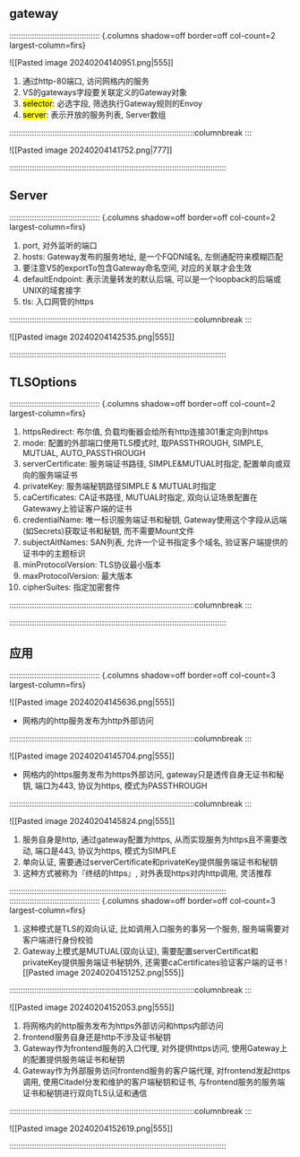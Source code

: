 ## gateway

:::::::::::::::::::::::::::::::::::::::: {.columns shadow=off border=off col-count=2 largest-column=firs}

![[Pasted image 20240204140951.png|555]]
1. 通过http-80端口, 访问网格内的服务
2. VS的gateways字段要关联定义的Gateway对象
3. <mark class="hltr-pink">selector</mark>: 必选字段, 筛选执行Gateway规则的Envoy
4. <mark class="hltr-cyan">server</mark>: 表示开放的服务列表, Server数组

::::::::::::::::::::::::::::::::::::::::::::::::::::::::::::::::::::::::::::::::::columnbreak
:::

![[Pasted image 20240204141752.png|777]]

::::::::::::::::::::::::::::::::::::::::::::::::::::::::::::::::::::::::::::::::::::::::::::::::
## Server

:::::::::::::::::::::::::::::::::::::::: {.columns shadow=off border=off col-count=2 largest-column=firs}

1. port, 对外监听的端口
2. hosts: Gateway发布的服务地址, 是一个FQDN域名, 左侧通配符来模糊匹配
3. 要注意VS的exportTo包含Gateway命名空间, 对应的关联才会生效
4. defaultEndpoint: 表示流量转发的默认后端, 可以是一个loopback的后端或UNIX的域套接字
5. tls: 入口网管的https

::::::::::::::::::::::::::::::::::::::::::::::::::::::::::::::::::::::::::::::::::columnbreak
:::

![[Pasted image 20240204142535.png|555]]

::::::::::::::::::::::::::::::::::::::::::::::::::::::::::::::::::::::::::::::::::::::::::::::::

## TLSOptions

:::::::::::::::::::::::::::::::::::::::: {.columns shadow=off border=off col-count=2 largest-column=firs}

1. httpsRedirect: 布尔值, 负载均衡器会给所有http连接301重定向到https
2. mode: 配置的外部端口使用TLS模式时, 取PASSTHROUGH, SIMPLE, MUTUAL, AUTO_PASSTHROUGH
3. serverCertificate: 服务端证书路径, SIMPLE&MUTUAL时指定, 配置单向或双向的服务端证书
4. privateKey: 服务端秘钥路径SIMPLE & MUTUAL时指定
5. caCertificates: CA证书路径, MUTUAL时指定, 双向认证场景配置在Gatewawy上验证客户端的证书
6. credentialName: 唯一标识服务端证书和秘钥, Gateway使用这个字段从远端(如Secrets)获取证书和秘钥, 而不需要Mount文件
7. subjectAltNames: SAN列表, 允许一个证书指定多个域名, 验证客户端提供的证书中的主题标识
8. minProtocolVersion: TLS协议最小版本
9. maxProtocolVersion: 最大版本
10. cipherSuites: 指定加密套件

::::::::::::::::::::::::::::::::::::::::::::::::::::::::::::::::::::::::::::::::::columnbreak
:::



::::::::::::::::::::::::::::::::::::::::::::::::::::::::::::::::::::::::::::::::::::::::::::::::

## 应用

:::::::::::::::::::::::::::::::::::::::: {.columns shadow=off border=off col-count=3 largest-column=firs}

![[Pasted image 20240204145636.png|555]]
- 网格内的http服务发布为http外部访问

::::::::::::::::::::::::::::::::::::::::::::::::::::::::::::::::::::::::::::::::::columnbreak
::: 

![[Pasted image 20240204145704.png|555]]
- 网格内的https服务发布为https外部访问, gateway只是透传自身无证书和秘钥, 端口为443, 协议为https, 模式为PASSTHROUGH

::::::::::::::::::::::::::::::::::::::::::::::::::::::::::::::::::::::::::::::::::columnbreak
:::

![[Pasted image 20240204145824.png|555]]
1. 服务自身是http, 通过gateway配置为https, 从而实现服务为https且不需要改动, 端口是443, 协议为https, 模式为SIMPLE
2. 单向认证, 需要通过serverCertificate和privateKey提供服务端证书和秘钥
3. 这种方式被称为『终结的https』, 对外表现https对内http调用, 灵活推荐

::::::::::::::::::::::::::::::::::::::::::::::::::::::::::::::::::::::::::::::::::::::::::::::::
:::::::::::::::::::::::::::::::::::::::: {.columns shadow=off border=off col-count=3 largest-column=firs}

1. 这种模式是TLS的双向认证, 比如调用入口服务的事另一个服务, 服务端需要对客户端进行身份校验
2. Gateway上模式是MUTUAL(双向认证), 需要配置serverCertificat和privateKey提供服务端证书秘钥外, 还需要caCertificates验证客户端的证书
![[Pasted image 20240204151252.png|555]]

::::::::::::::::::::::::::::::::::::::::::::::::::::::::::::::::::::::::::::::::::columnbreak
:::

![[Pasted image 20240204152053.png|555]]
1. 将网格内的http服务发布为https外部访问和https内部访问 
2. frontend服务自身还是http不涉及证书秘钥
3. Gateway作为frontend服务的入口代理, 对外提供https访问, 使用Gateway上的配置提供服务端证书和秘钥
4. Gateway作为外部服务访问frontend服务的客户端代理, 对frontend发起https调用, 使用Citadel分发和维护的客户端秘钥和证书, 与frontend服务的服务端证书和秘钥进行双向TLS认证和通信


::::::::::::::::::::::::::::::::::::::::::::::::::::::::::::::::::::::::::::::::::columnbreak
:::

![[Pasted image 20240204152619.png|555]]

::::::::::::::::::::::::::::::::::::::::::::::::::::::::::::::::::::::::::::::::::::::::::::::::
